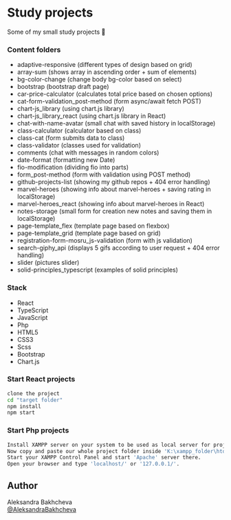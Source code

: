 # Study projects

Some of my small study projects 📖

### Content folders

- adaptive-responsive (different types of design based on grid)
- array-sum (shows array in ascending order + sum of elements)
- bg-color-change (change body bg-color based on select)
- bootstrap (bootstrap draft page)
- car-price-calculator (calculates total price based on chosen options)
- cat-form-validation_post-method (form async/await fetch POST)
- chart-js_library (using chart.js library)
- chart-js_library_react (using chart.js library in React)
- chat-with-name-avatar (small chat with saved history in localStorage)
- class-calculator (calculator based on class)
- class-cat (form submits data to class)
- class-validator (classes used for validation)
- comments (chat with messages in random colors)
- date-format (formatting new Date)
- fio-modification (dividing fio into parts)
- form_post-method (form with validation using POST method)
- github-projects-list (showing my github repos + 404 error handling)
- marvel-heroes (showing info about marvel-heroes + saving rating in localStorage)
- marvel-heroes_react (showing info about marvel-heroes in React)
- notes-storage (small form for creation new notes and saving them in localStorage)
- page-template_flex (template page based on flexbox)
- page-template_grid (template page based on grid)
- registration-form-mosru_js-validation (form with js validation)
- search-giphy_api (displays 5 gifs according to user request + 404 error handling)
- slider (pictures slider)
- solid-principles_typescript (examples of solid principles)

### Stack

- React
- TypeScript
- JavaScript
- Php
- HTML5
- CSS3
- Scss
- Bootstrap
- Chart.js

### Start React projects

```bash
clone the project
cd "target folder"
npm install
npm start
```

### Start Php projects

```bash
Install XAMPP server on your system to be used as local server for project (lets say you installed it in 'K:\xampp_folder' folder)
Now copy and paste our whole project folder inside 'K:\xampp_folder\htdocs'
Start your XAMPP Control Panel and start 'Apache' server there.
Open your browser and type 'localhost/' or '127.0.0.1/'.
```

## Author

Aleksandra Bakhcheva<br>
[@AleksandraBakhcheva](https://github.com/AleksandraBakhcheva)
